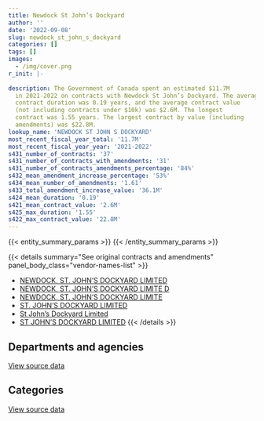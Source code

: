 ```yaml
---
title: Newdock St John’s Dockyard
author: ''
date: '2022-09-08'
slug: newdock_st_john_s_dockyard
categories: []
tags: []
images:
  - /img/cover.png
r_init: |-
  
description: The Government of Canada spent an estimated $11.7M
  in 2021-2022 on contracts with Newdock St John’s Dockyard. The average
  contract duration was 0.19 years, and the average contract value
  (not including contracts under $10k) was $2.6M. The longest
  contract was 1.55 years. The largest contract by value (including
  amendments) was $22.8M.
lookup_name: 'NEWDOCK ST JOHN S DOCKYARD'
most_recent_fiscal_year_total: '11.7M'
most_recent_fiscal_year_year: '2021-2022'
s431_number_of_contracts: '37'
s431_number_of_contracts_with_amendments: '31'
s431_number_of_contracts_amendments_percentage: '84%'
s432_mean_amendment_increase_percentage: '53%'
s434_mean_number_of_amendments: '1.61'
s433_total_amendment_increase_value: '36.1M'
s424_mean_duration: '0.19'
s421_mean_contract_value: '2.6M'
s425_max_duration: '1.55'
s422_max_contract_value: '22.8M'
---
```


<script src="/rmarkdown-libs/htmlwidgets/htmlwidgets.js"></script>
<link href="/rmarkdown-libs/datatables-css/datatables-crosstalk.css" rel="stylesheet" />
<script src="/rmarkdown-libs/datatables-binding/datatables.js"></script>
<script src="/rmarkdown-libs/jquery/jquery-3.6.0.min.js"></script>
<link href="/rmarkdown-libs/dt-core-bootstrap/css/dataTables.bootstrap.min.css" rel="stylesheet" />
<link href="/rmarkdown-libs/dt-core-bootstrap/css/dataTables.bootstrap.extra.css" rel="stylesheet" />
<script src="/rmarkdown-libs/dt-core-bootstrap/js/jquery.dataTables.min.js"></script>
<script src="/rmarkdown-libs/dt-core-bootstrap/js/dataTables.bootstrap.min.js"></script>
<link href="/rmarkdown-libs/crosstalk/css/crosstalk.min.css" rel="stylesheet" />
<script src="/rmarkdown-libs/crosstalk/js/crosstalk.min.js"></script>
<script src="/rmarkdown-libs/htmlwidgets/htmlwidgets.js"></script>
<link href="/rmarkdown-libs/datatables-css/datatables-crosstalk.css" rel="stylesheet" />
<script src="/rmarkdown-libs/datatables-binding/datatables.js"></script>
<script src="/rmarkdown-libs/jquery/jquery-3.6.0.min.js"></script>
<link href="/rmarkdown-libs/dt-core-bootstrap/css/dataTables.bootstrap.min.css" rel="stylesheet" />
<link href="/rmarkdown-libs/dt-core-bootstrap/css/dataTables.bootstrap.extra.css" rel="stylesheet" />
<script src="/rmarkdown-libs/dt-core-bootstrap/js/jquery.dataTables.min.js"></script>
<script src="/rmarkdown-libs/dt-core-bootstrap/js/dataTables.bootstrap.min.js"></script>
<link href="/rmarkdown-libs/crosstalk/css/crosstalk.min.css" rel="stylesheet" />
<script src="/rmarkdown-libs/crosstalk/js/crosstalk.min.js"></script>

{{< entity_summary_params >}}
{{< /entity_summary_params >}}

{{< details summary="See original contracts and amendments" panel_body_class="vendor-names-list" >}}
- [NEWDOCK, ST. JOHN’S DOCKYARD LIMITED](https://search.open.canada.ca/en/ct/?sort=contract_value_f%20desc&page=1&search_text=%22NEWDOCK%2c%20ST.%20JOHN%27S%20DOCKYARD%20LIMITED%22)
- [NEWDOCK, ST. JOHN’S DOCKYARD LIMITE D](https://search.open.canada.ca/en/ct/?sort=contract_value_f%20desc&page=1&search_text=%22NEWDOCK%2c%20ST.%20JOHN%27S%20DOCKYARD%20LIMITE%20D%22)
- [NEWDOCK, ST. JOHN’S DOCKYARD LIMITE](https://search.open.canada.ca/en/ct/?sort=contract_value_f%20desc&page=1&search_text=%22NEWDOCK%2c%20ST.%20JOHN%27S%20DOCKYARD%20LIMITE%22)
- [ST. JOHN’S DOCKYARD LIMITED](https://search.open.canada.ca/en/ct/?sort=contract_value_f%20desc&page=1&search_text=%22ST.%20JOHN%27S%20DOCKYARD%20LIMITED%22)
- [St John’s Dockyard Limited](https://search.open.canada.ca/en/ct/?sort=contract_value_f%20desc&page=1&search_text=%22St%20John%27s%20Dockyard%20Limited%22)
- [ST JOHN’S DOCKYARD LIMITED](https://search.open.canada.ca/en/ct/?sort=contract_value_f%20desc&page=1&search_text=%22ST%20JOHN%27S%20DOCKYARD%20LIMITED%22)
{{< /details >}}

## Departments and agencies

<div id="htmlwidget-1" style="width:100%;height:auto;" class="datatables html-widget"></div>
<script type="application/json" data-for="htmlwidget-1">{"x":{"style":"bootstrap","filter":"none","vertical":false,"data":[["<a href=\"/departments/dfo-mpo/\">Fisheries and Oceans Canada<\/a>"],[52025472.61],[25968379.99],[26193677.85],[11736576.79]],"container":"<table class=\"table table-striped table-hover row-border order-column display\">\n  <thead>\n    <tr>\n      <th>Department<\/th>\n      <th>2018-2019<\/th>\n      <th>2019-2020<\/th>\n      <th>2020-2021<\/th>\n      <th>2021-2022<\/th>\n    <\/tr>\n  <\/thead>\n<\/table>","options":{"order":[[4,"desc"]],"pageLength":10,"autoWidth":true,"columnDefs":[{"targets":1,"render":"function(data, type, row, meta) {\n    return type !== 'display' ? data : DTWidget.formatCurrency(data, \"$\", 2, 3, \",\", \".\", true, null);\n  }"},{"targets":2,"render":"function(data, type, row, meta) {\n    return type !== 'display' ? data : DTWidget.formatCurrency(data, \"$\", 2, 3, \",\", \".\", true, null);\n  }"},{"targets":3,"render":"function(data, type, row, meta) {\n    return type !== 'display' ? data : DTWidget.formatCurrency(data, \"$\", 2, 3, \",\", \".\", true, null);\n  }"},{"targets":4,"render":"function(data, type, row, meta) {\n    return type !== 'display' ? data : DTWidget.formatCurrency(data, \"$\", 2, 3, \",\", \".\", true, null);\n  }"},{"width":"16%","targets":[1,2,3,4]},{"className":"dt-right","targets":[1,2,3,4]}],"orderClasses":false}},"evals":["options.columnDefs.0.render","options.columnDefs.1.render","options.columnDefs.2.render","options.columnDefs.3.render"],"jsHooks":[]}</script>
<p class="text-right">
<a href="https://github.com/GoC-Spending/contracts-data/tree/main/data/out/vendors/newdock_st_john_s_dockyard/summary_by_fiscal_year_by_department.csv" class="source-data-link btn btn-link">View source data</a>
</p>

## Categories

<div id="htmlwidget-2" style="width:100%;height:auto;" class="datatables html-widget"></div>
<script type="application/json" data-for="htmlwidget-2">{"x":{"style":"bootstrap","filter":"none","vertical":false,"data":[["<a href=\"/categories/facilities_and_construction/\">Facilities and construction<\/a>","<a href=\"/categories/transportation_and_logistics/\">Transportation and logistics<\/a>"],[4612357.87,47413114.74],[null,25968379.99],[null,26193677.85],[null,11736576.79]],"container":"<table class=\"table table-striped table-hover row-border order-column display\">\n  <thead>\n    <tr>\n      <th>Category<\/th>\n      <th>2018-2019<\/th>\n      <th>2019-2020<\/th>\n      <th>2020-2021<\/th>\n      <th>2021-2022<\/th>\n    <\/tr>\n  <\/thead>\n<\/table>","options":{"order":[[4,"desc"]],"dom":"t","pageLength":30,"autoWidth":true,"columnDefs":[{"targets":1,"render":"function(data, type, row, meta) {\n    return type !== 'display' ? data : DTWidget.formatCurrency(data, \"$\", 2, 3, \",\", \".\", true, null);\n  }"},{"targets":2,"render":"function(data, type, row, meta) {\n    return type !== 'display' ? data : DTWidget.formatCurrency(data, \"$\", 2, 3, \",\", \".\", true, null);\n  }"},{"targets":3,"render":"function(data, type, row, meta) {\n    return type !== 'display' ? data : DTWidget.formatCurrency(data, \"$\", 2, 3, \",\", \".\", true, null);\n  }"},{"targets":4,"render":"function(data, type, row, meta) {\n    return type !== 'display' ? data : DTWidget.formatCurrency(data, \"$\", 2, 3, \",\", \".\", true, null);\n  }"},{"width":"16%","targets":[1,2,3,4]},{"className":"dt-right","targets":[1,2,3,4]}],"orderClasses":false,"lengthMenu":[10,25,30,50,100]}},"evals":["options.columnDefs.0.render","options.columnDefs.1.render","options.columnDefs.2.render","options.columnDefs.3.render"],"jsHooks":[]}</script>
<p class="text-right">
<a href="https://github.com/GoC-Spending/contracts-data/tree/main/data/out/vendors/newdock_st_john_s_dockyard/summary_by_fiscal_year_by_category.csv" class="source-data-link btn btn-link">View source data</a>
</p>
